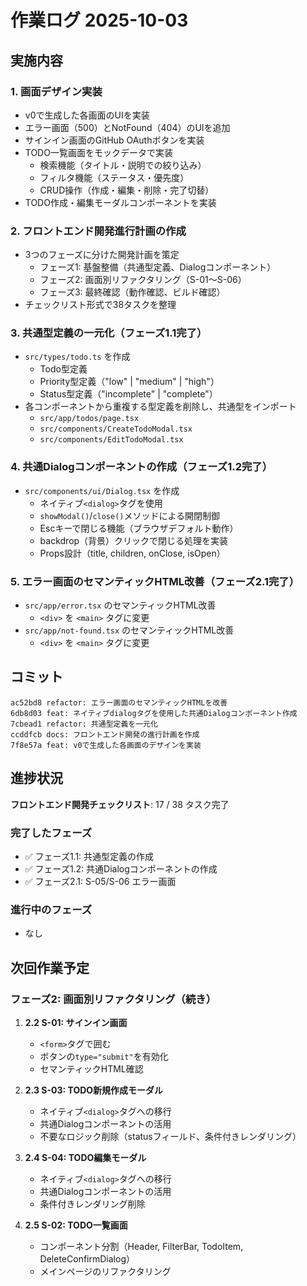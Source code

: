 # 作業ログ 2025-10-03

## 実施内容

### 1. 画面デザイン実装

- v0で生成した各画面のUIを実装
- エラー画面（500）とNotFound（404）のUIを追加
- サインイン画面のGitHub OAuthボタンを実装
- TODO一覧画面をモックデータで実装
  - 検索機能（タイトル・説明での絞り込み）
  - フィルタ機能（ステータス・優先度）
  - CRUD操作（作成・編集・削除・完了切替）
- TODO作成・編集モーダルコンポーネントを実装

### 2. フロントエンド開発進行計画の作成

- 3つのフェーズに分けた開発計画を策定
  - フェーズ1: 基盤整備（共通型定義、Dialogコンポーネント）
  - フェーズ2: 画面別リファクタリング（S-01〜S-06）
  - フェーズ3: 最終確認（動作確認、ビルド確認）
- チェックリスト形式で38タスクを整理

### 3. 共通型定義の一元化（フェーズ1.1完了）

- `src/types/todo.ts` を作成
  - Todo型定義
  - Priority型定義（"low" | "medium" | "high"）
  - Status型定義（"incomplete" | "complete"）
- 各コンポーネントから重複する型定義を削除し、共通型をインポート
  - `src/app/todos/page.tsx`
  - `src/components/CreateTodoModal.tsx`
  - `src/components/EditTodoModal.tsx`

### 4. 共通Dialogコンポーネントの作成（フェーズ1.2完了）

- `src/components/ui/Dialog.tsx` を作成
  - ネイティブ`<dialog>`タグを使用
  - `showModal()`/`close()`メソッドによる開閉制御
  - Escキーで閉じる機能（ブラウザデフォルト動作）
  - backdrop（背景）クリックで閉じる処理を実装
  - Props設計（title, children, onClose, isOpen）

### 5. エラー画面のセマンティックHTML改善（フェーズ2.1完了）

- `src/app/error.tsx` のセマンティックHTML改善
  - `<div>` を `<main>` タグに変更
- `src/app/not-found.tsx` のセマンティックHTML改善
  - `<div>` を `<main>` タグに変更

## コミット

```
ac52bd8 refactor: エラー画面のセマンティックHTMLを改善
6db8d03 feat: ネイティブdialogタグを使用した共通Dialogコンポーネント作成
7cbead1 refactor: 共通型定義を一元化
ccddfcb docs: フロントエンド開発の進行計画を作成
7f8e57a feat: v0で生成した各画面のデザインを実装
```

## 進捗状況

**フロントエンド開発チェックリスト**: 17 / 38 タスク完了

### 完了したフェーズ

- ✅ フェーズ1.1: 共通型定義の作成
- ✅ フェーズ1.2: 共通Dialogコンポーネントの作成
- ✅ フェーズ2.1: S-05/S-06 エラー画面

### 進行中のフェーズ

- なし

## 次回作業予定

### フェーズ2: 画面別リファクタリング（続き）

1. **2.2 S-01: サインイン画面**
   - `<form>`タグで囲む
   - ボタンの`type="submit"`を有効化
   - セマンティックHTML確認

2. **2.3 S-03: TODO新規作成モーダル**
   - ネイティブ`<dialog>`タグへの移行
   - 共通Dialogコンポーネントの活用
   - 不要なロジック削除（statusフィールド、条件付きレンダリング）

3. **2.4 S-04: TODO編集モーダル**
   - ネイティブ`<dialog>`タグへの移行
   - 共通Dialogコンポーネントの活用
   - 条件付きレンダリング削除

4. **2.5 S-02: TODO一覧画面**
   - コンポーネント分割（Header, FilterBar, TodoItem, DeleteConfirmDialog）
   - メインページのリファクタリング
